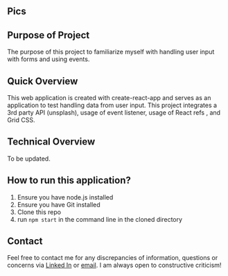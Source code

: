 ## Pics

## Purpose of Project

The purpose of this project to familiarize myself with handling user input with forms and using events.

## Quick Overview

This web application is created with create-react-app and serves as an application to test handling data from user input. This project integrates a 3rd party API (unsplash), usage of event listener, usage of React refs , and Grid CSS.

## Technical Overview

To be updated.

## How to run this application?
1) Ensure you have node.js installed
2) Ensure you have Git installed
3) Clone this repo
4) run `npm start` in the command line in the cloned directory

## Contact

Feel free to contact me for any discrepancies of information, questions or concerns via [Linked In](https://www.linkedin.com/in/kevin-ma-9145a8110) or [email](mailto:kevin@kevin-ma.com). I am always open to constructive criticism!
